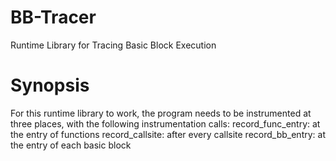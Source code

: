 # BB-Tracer
Runtime Library for Tracing Basic Block Execution

Synopsis
========

For this runtime library to work, the program needs to be instrumented at three places, with the following instrumentation calls:
    record_func_entry: at the entry of functions
    record_callsite: after every callsite
    record_bb_entry: at the entry of each basic block
